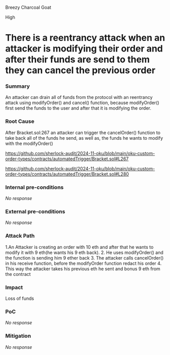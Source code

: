 Breezy Charcoal Goat

High

# There is a reentrancy attack when an attacker is modifying their order and after their funds are send to them they can cancel the previous order

### Summary

An attacker can drain all of funds from the protocol with an reentrancy attack using modifyOrder() and cancel() function, because modifyOrder() first send the funds to the user and after that it is modifying the order.

### Root Cause

After Bracket.sol:267 an attacker can trigger the cancelOrder() function to take back all of the funds he send, as well as, the funds he wants to modify with the modifyOrder()

https://github.com/sherlock-audit/2024-11-oku/blob/main/oku-custom-order-types/contracts/automatedTrigger/Bracket.sol#L267

https://github.com/sherlock-audit/2024-11-oku/blob/main/oku-custom-order-types/contracts/automatedTrigger/Bracket.sol#L280

### Internal pre-conditions

_No response_

### External pre-conditions

_No response_

### Attack Path

1.An Attacker is creating an order with 10 eth and after that he wants to modify it with 9 eth(he wants his 9 eth back). 
2. He uses modifyOrder() and the function is sending him 9 ether back 
3. The attacker calls cancelOrder() in his receive function, before the modifyOrder function redact his order 
4. This way the attacker takes his previous eth he sent and bonus 9 eth from the contract 

### Impact

Loss of funds

### PoC

_No response_

### Mitigation

_No response_